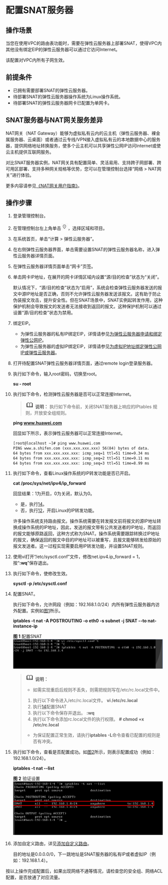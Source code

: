 # 配置SNAT服务器<a name="vpc_route_0004"></a>

## 操作场景<a name="section46985825185725"></a>

当您在使用VPC的路由表功能时，需要在弹性云服务器上部署SNAT，使得VPC内其他没有绑定EIP的弹性云服务器可以通过它访问Internet。

该配置对VPC内所有子网生效。

## 前提条件<a name="section55962461185854"></a>

-   已拥有需要部署SNAT的弹性云服务器。
-   待部署SNAT的弹性云服务器操作系统为Linux操作系统。
-   待部署SNAT的弹性云服务器网卡已配置为单网卡。

## SNAT服务器与NAT网关服务差异<a name="section01119201297"></a>

NAT网关（NAT Gateway）能够为虚拟私有云内的云主机（弹性云服务器、裸金属服务器、云桌面）或者通过云专线/VPN接入虚拟私有云的本地数据中心的服务器，提供网络地址转换服务，使多个云主机可以共享弹性公网IP访问Internet或使云主机提供互联网服务。

对比SNAT服务器实例，NAT网关具有配置简单、灵活易用、支持跨子网部署、跨可用区部署、支持多种网关规格等优势，您可以在管理控制台选择“网络 \> NAT网关”进行体验。

更多内容请参见[《NAT网关用户指南》](https://support.huaweicloud.com/natgateway/index.html)。

## 操作步骤<a name="section27146196185725"></a>

1.  登录管理控制台。


1.  在管理控制台左上角单击![](figures/icon-region.png)，选择区域和项目。
2.  在系统首页，单击“计算 \> 弹性云服务器”。
3.  在右侧弹性云服务器界面，单击需要设置SNAT的弹性云服务器名称，进入弹性云服务器详情页面。
4.  在弹性云服务器详情页面单击“网卡”页签。
5.  单击网卡IP地址，在展开的网卡详情区域内设置“源/目的检查”状态为“关闭”。

    默认情况下，“源/目的检查”状态为“启用”，系统会检查弹性云服务器发送的报文中源IP地址是否正确，否则不允许弹性云服务器发送该报文。这有助于防止伪装报文攻击，提升安全性。但在SNAT场景中，SNAT实例起转发作用，这种保护机制会导致报文的发送者无法接收到返回的报文。这种保护机制可以通过设置“源/目的检查”状态为禁用。

6.  绑定EIP。
    -   为弹性云服务器的私有IP绑定EIP，详情请参见[为弹性云服务器申请和绑定弹性公网IP](为弹性云服务器申请和绑定弹性公网IP.md)。
    -   为弹性云服务器的虚拟IP绑定EIP，详情请参见[为虚拟IP地址绑定弹性公网IP或弹性云服务器](为虚拟IP地址绑定弹性公网IP或弹性云服务器.md)。

7.  打开待配置SNAT弹性云服务器详情页面，通过remote login登录服务器。
8.  执行如下命令，输入root密码，切换至root。

    **su - root**

9.  执行如下命令，检测弹性云服务器是否可以正常连接Internet。

    >![](public_sys-resources/icon-note.gif) **说明：** 
    >执行如下命令前，关闭SNAT服务器上响应的IPtables 规则，开放安全组规则。

    **ping www.huawei.com**

    回显如下所示，表示弹性云服务器可以正常连接Internet。

    ```
    [root@localhost ~]# ping www.huawei.com
    PING www.a.shifen.com (xxx.xxx.xxx.xxx) 56(84) bytes of data.
    64 bytes from xxx.xxx.xxx.xxx: icmp_seq=1 ttl=51 time=9.34 ms
    64 bytes from xxx.xxx.xxx.xxx: icmp_seq=2 ttl=51 time=9.11 ms
    64 bytes from xxx.xxx.xxx.xxx: icmp_seq=3 ttl=51 time=8.99 ms
    ```

10. 执行如下命令，查看Linux操作系统的IP转发功能是否已开启。

    **cat /proc/sys/net/ipv4/ip\_forward**

    回显结果：1为开启，0为关闭，默认为0。

    -   是，执行[14](#li2168883919851)。
    -   否，执行[12](#li3948189019612)，开启Linux的IP转发功能。

    许多操作系统支持路由报文。操作系统需要在转发报文前将报文的源IP地址转换成操作系统的IP地址，因此，发送的报文带有公共发送者的IP地址，而返回的报文能够原路返回，这种方式称为SNAT。操作系统需要跟踪转换过IP地址的报文，确保返回的报文中目的IP地址可以被重写，且报文能够转发给原始的报文发送者。这一过程实现需要启用IP转发功能，并设置SNAT规则。

11. <a name="li3948189019612"></a>使用vi打开“/etc/sysctl.conf”文件，修改net.ipv4.ip\_forward = 1，按“**:wq**”保存退出。
12. 执行如下命令，使修改生效。

    **sysctl -p /etc/sysctl.conf**

13. <a name="li2168883919851"></a>配置SNAT。

    执行如下命令，允许网段（例如：192.168.1.0/24）内所有弹性云服务器内访外配置。实例如[图1](#fig27328760201321)所示。

    **iptables -t nat -A POSTROUTING -o eth0 -s subnet -j SNAT --to nat-instance-ip**

    **图 1**  配置SNAT<a name="fig27328760201321"></a>  
    ![](figures/配置SNAT.png "配置SNAT")

    >![](public_sys-resources/icon-note.gif) **说明：** 
    >-   如需实现重启后规则不丢失，则需把规则写在/etc/rc.local文件中。
    >    1.  执行以下命令进入/etc/rc.local文件。
    >        **vi /etc/rc.local**
    >    2.  执行[14](#li2168883919851)配置SNAT
    >    3.  执行以下命令保存并退出。
    >        **:wq**
    >    4.  执行以下命令添加rc.local文件的执行权限。
    >        **\# chmod +x /etc/rc.local**
    >-   为保证配置正常生效，请执行**iptables -L**命令查看已配置的规则是否有冲突。

14. 执行如下命令，查看是否配置成功。如[图2](#fig8358771201535)所示，则表示配置成功（例如：192.168.1.0/24）。

    **iptables -t nat --list**

    **图 2**  验证设置<a name="fig8358771201535"></a>  
    ![](figures/验证设置.png "验证设置")

15. 添加自定义路由，详见[添加自定义路由](添加自定义路由.md)。

    目的地址是0.0.0.0/0，下一跳地址是SNAT服务器的私有IP或者虚拟IP（例如：192.168.1.4）。


按以上操作完成配置后，如果出现网络不通等情况，请检查您的安全组、网络ACL配置，是否放通了对应流量。

